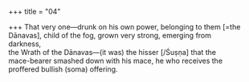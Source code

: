 +++
title = "04"

+++
That very one—drunk on his own power, belonging to them [=the  Dānavas], child of the fog, grown very strong, emerging from  
darkness,  
the Wrath of the Dānavas—(it was) the hisser [/Śuṣṇa] that the  
mace-bearer smashed down with his mace, he who receives the  
proffered bullish (soma) offering.  